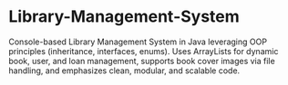 # Library-Management-System
Console-based Library Management System in Java leveraging OOP principles (inheritance, interfaces, enums). Uses ArrayLists for dynamic book, user, and loan management, supports book cover images via file handling, and emphasizes clean, modular, and scalable code.

